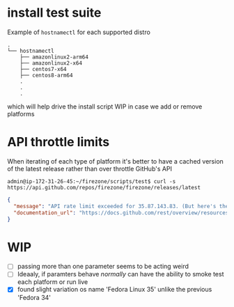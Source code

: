 



# install test suite

Example of `hostnamectl` for each supported distro

```
.
└── hostnamectl
    ├── amazonlinux2-arm64
    ├── amazonlinux2-x64
    ├── centos7-x64
    ├── centos8-arm64
    .
    .
    .
```

which will help drive the install script WIP 
in case we add or remove platforms


# API throttle limits

When iterating of each type of platform it's better to 
have a cached version of the latest release rather
than over throttle GitHub's API

```
admin@ip-172-31-26-45:~/firezone/scripts/test$ curl -s https://api.github.com/repos/firezone/firezone/releases/latest 
```

```json
{
  "message": "API rate limit exceeded for 35.87.143.83. (But here's the good news: Authenticated requests get a higher rate limit. Check out the documentation for more details.)",
  "documentation_url": "https://docs.github.com/rest/overview/resources-in-the-rest-api#rate-limiting"
}
```


# WIP 

- [ ] passing more than one parameter seems to be acting weird 
- [ ] Ideaaly, if paramters behave _normally_ can have the ability to smoke test each platform or run live
- [x] found slight variation os name 'Fedora Linux 35' unlike the previous 'Fedora 34'
